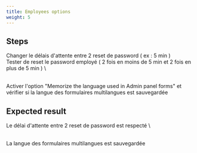 ```yaml
---
title: Employees options
weight: 5
---
```

## Steps

Changer le délais d'attente entre 2 reset de password ( ex : 5 min )\
Tester de reset le password employé ( 2 fois en moins de 5 min et 2 fois en plus de 5 min )\
\
Activer l'option "Memorize the language used in Admin panel forms" et vérifier si la langue des formulaires multilangues est sauvegardée

## Expected result

Le délai d'attente entre 2 reset de password est respecté\
\
La langue des formulaires multilangues est sauvegardée

